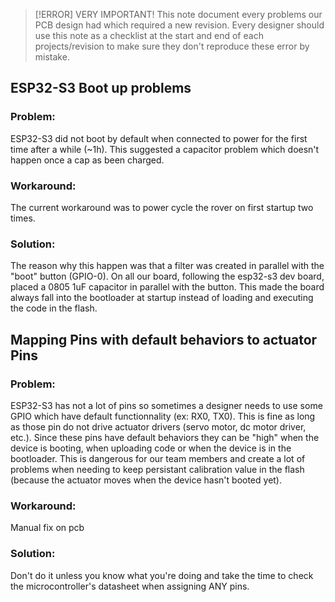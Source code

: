 > [!ERROR] VERY IMPORTANT!
> This note document every problems our PCB design had which required a new revision. Every designer should use this note as a checklist at the start and end of each projects/revision to make sure they don't reproduce these error by mistake.

## ESP32-S3 Boot up problems

### Problem:

ESP32-S3 did not boot by default when connected to power for the first time after a while (~1h). This suggested a capacitor problem which doesn't happen once a cap as been charged.

### Workaround:

The current workaround was to power cycle the rover on first startup two times.

### Solution:

The reason why this happen was that a filter was created in parallel with the "boot" button (GPIO-0). On all our board, following the esp32-s3 dev board, placed a 0805 1uF capacitor in parallel with the button. This made the board always fall into the bootloader at startup instead of loading and executing the code in the flash.

## Mapping Pins with default behaviors to actuator Pins

### Problem:

ESP32-S3 has not a lot of pins so sometimes a designer needs to use some GPIO which have default functionnality (ex: RX0, TX0). This is fine as long as those pin do not drive actuator drivers (servo motor, dc motor driver, etc.). Since these pins have default behaviors they can be "high" when the device is booting, when uploading code or when the device is in the bootloader. This is dangerous for our team members and create a lot of problems when needing to keep persistant calibration value in the flash (because the actuator moves when the device hasn't booted yet).

### Workaround:

Manual fix on pcb

### Solution:

Don't do it unless you know what you're doing and take the time to check the microcontroller's datasheet when assigning ANY pins.

